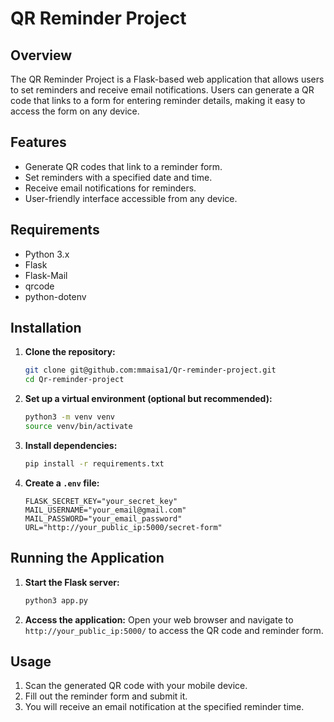 # QR Reminder Project

## Overview
The QR Reminder Project is a Flask-based web application that allows users to set reminders and receive email notifications. Users can generate a QR code that links to a form for entering reminder details, making it easy to access the form on any device.

## Features
- Generate QR codes that link to a reminder form.
- Set reminders with a specified date and time.
- Receive email notifications for reminders.
- User-friendly interface accessible from any device.

## Requirements
- Python 3.x
- Flask
- Flask-Mail
- qrcode
- python-dotenv

## Installation
1. **Clone the repository:**
   ```bash
   git clone git@github.com:mmaisa1/Qr-reminder-project.git
   cd Qr-reminder-project
   ```

2. **Set up a virtual environment (optional but recommended):**
   ```bash
   python3 -m venv venv
   source venv/bin/activate
   ```

3. **Install dependencies:**
   ```bash
   pip install -r requirements.txt
   ```

4. **Create a `.env` file:**
   ```plaintext
   FLASK_SECRET_KEY="your_secret_key"
   MAIL_USERNAME="your_email@gmail.com"
   MAIL_PASSWORD="your_email_password"
   URL="http://your_public_ip:5000/secret-form"
   ```

## Running the Application
1. **Start the Flask server:**
   ```bash
   python3 app.py
   ```

2. **Access the application:**
   Open your web browser and navigate to `http://your_public_ip:5000/` to access the QR code and reminder form.

## Usage
1. Scan the generated QR code with your mobile device.
2. Fill out the reminder form and submit it.
3. You will receive an email notification at the specified reminder time.

